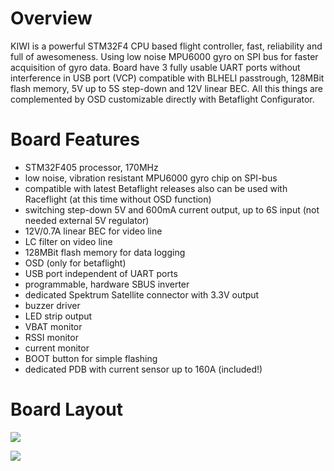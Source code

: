 # **Overview**

KIWI is a powerful STM32F4 CPU based flight controller, fast, reliability and full of awesomeness. Using low noise MPU6000 gyro on SPI bus for faster acquisition of gyro data. Board have 3 fully usable UART ports without interference in USB port (VCP) compatible with BLHELI passtrough, 128MBit flash memory, 5V up to 5S step-down and 12V linear BEC. All this things are complemented by OSD customizable directly with Betaflight Configurator.

# **Board Features**
* STM32F405 processor, 170MHz
* low noise, vibration resistant MPU6000 gyro chip on SPI-bus
* compatible with latest Betaflight releases also can be used with Raceflight (at this time without OSD function)
* switching step-down 5V and 600mA current output, up to 6S input (not needed external 5V regulator)
* 12V/0.7A linear BEC for video line
* LC filter on video line
* 128MBit flash memory for data logging
* OSD (only for betaflight)
* USB port independent of UART ports
* programmable, hardware SBUS inverter
* dedicated Spektrum Satellite connector with 3.3V output
* buzzer driver
* LED strip output
* VBAT monitor
* RSSI monitor
* current monitor
* BOOT button for simple flashing
* dedicated PDB with current sensor up to 160A (included!)

# **Board Layout**

![](http://i.imgur.com/y0Z7Xz8.png)

![](https://flyinglemon.eu/137-thickbox_default/kiwif4-flight-controller.jpg)